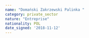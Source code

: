 ```yaml
---
name: "Domański Zakrzewski Palinka "
category: private_sector
nature: "Entreprise"
nationality: POL
date_signed: '2018-11-12'
---
```

    